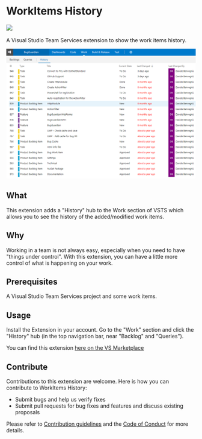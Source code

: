 # WorkItems History
![](https://dbtek.visualstudio.com/_apis/public/build/definitions/e3c0a1d3-c6aa-487e-913a-4963d197e16c/32/badge)

A Visual Studio Team Services extension to show the work items history.

![WorkItems History Screenshot](https://github.com/n3wt0n/WorkItemsHistory/raw/master/img/WorkItemsHistory.png)

## What
This extension adds a "History" hub to the Work section of VSTS which allows you to see the history of the added/modified work items.

## Why
Working in a team is not always easy, especially when you need to have "things under control". With this extension, you can have a little more control of what is happening on your work.

## Prerequisites
A Visual Studio Team Services project and some work items.

## Usage
Install the Extension in your account. Go to the "Work" section and click the "History" hub (in the top navigation bar, near "Backlog" and "Queries").

You can find this extension [here on the VS Marketplace](https://marketplace.visualstudio.com/items?itemName=DB.WorkItemsHistory)

## Contribute
Contributions to this extension are welcome. Here is how you can contribute to WorkItems History:  

- Submit bugs and help us verify fixes  
- Submit pull requests for bug fixes and features and discuss existing proposals   

Please refer to [Contribution guidelines](.github/CONTRIBUTING.md) and the [Code of Conduct](.github/COC.md) for more details.
